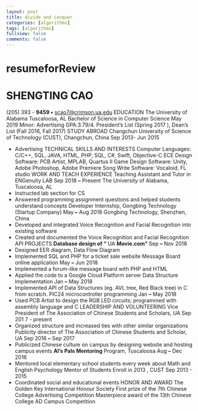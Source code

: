 ```yaml
---
layout: post
title: divide and conquer
categories: [algorithms]
tags: [algorithms]
fullview: false
comments: false
---
```

# resumeforReview 
# SHENGTING CAO

(205) 393 - **9459 •** scao7@crimson.ua.edu
EDUCATION
The University of Alabama Tuscaloosa, AL
Bachelor of Science in Computer Science May 2019
Minor: Advertising GPA:3.79/4.
President’s List (Spring 2017 ), Dean’s List (Fall 2016, Fall 2017)
STUDY ABROAD
Changchun University of Science of Technology (CUST), Changchun, China Sep 2013- Jun 2015

- Advertising
TECHNICAL SKILLS AND INTERESTS
Computer Languages: C/C++, SQL, JAVA, HTML, PHP, SQL, C#, Swift, Objective-C
ECE Design Software: PCB Artist, MPLAB, Quartus II
Game Design Software: Unity, Adobe Photoshop, Adobe Premiere
Song Write Software: Vocaloid, FL studio
WORK AND TEACH EXPERIENCE
Teaching Assistant and Tutor in ENGenuity LAB Sep 2018 **–** Present
The University of Alabama, Tuscaloosa, AL
- Instructed lab section for CS
- Answered programming assignment questions and helped students understand concepts
Developer Internship, Gongbing Technology (Startup Company) May **–** Aug 2018
Gongbing Technology, Shenzhen, China
- Developed and integrated Voice Recognition and Facial Recognition into existing software
- Created and documented the Voice Recognition and Facial Recognition API
PROJECTS
**Database design of “** UA **Movie.com”** Sep **–** Nov 2018
- Designed EER diagram, Data Flow Diagram
- Implemented SQL and PHP for a ticket sale website
Message Board online application May **–** Jun 2018
- Implemented a forum-like message board with PHP and HTML
- Applied the code to a Google Cloud Platform server
Data Structure Implementation Jan **–** May 2018
- Implemented API of Data Structures (eg. AVL tree, Red Black tree) in C from scratch.
PIC24 microcontroller programming Jan **–** May 2018
- Used PCB Artist to design the RGB LED circuits; programmed with assembly language and C
LEADERSHIP AND VOLUNTEERING
Vice President of The Association of Chinese Students and Scholars, UA Sep 201 7 - present
- Organized structure and increased ties with other similar organizations
Publicity director of The Association of Chinese Students and Scholar, UA Sep 2016 **–** Sep 2017
- Publicized Chinese culture on campus by designing website and hosting campus events
**Al’s Pals Mentoring** Program, Tuscaloosa Aug **–** Dec 2016
- Mentored local elementary school students every week about Math and English
Psychology Mentor of Students Enroll in 2013 , CUST Sep 2013 - 2015
- Coordinated social and educational events
HONOR AND AWARD
The Golden Key International Honour Society
First prize of the 7th Chinese College Advertising Competition
Masterpiece award of the 13th Chinese College AD Campus Competition
